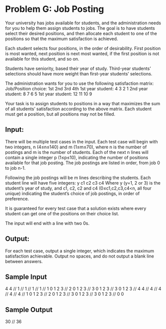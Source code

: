 # Problem G: Job Posting

Your university has jobs available for students, and the administration needs for you to help them assign students to jobs. The goal is to have students select their desired positions, and then allocate each student to one of the positions so that the maximum satisfaction is achieved.

Each student selects four positions, in the order of desirability. First position is most wanted, next position is next most wanted, if the first position is not available for this student, and so on.

Students have seniority, based their year of study. Third-year students’ selections should have more weight than first-year students’ selections.

The administration wants for you to use the following satisfaction matrix:
Job/Position choice:    1st    2nd    3rd    4th
1st year student:        4     3       2      1
2nd year student:        8     7       6      5
1st year student:        12    11      10     9

Your task is to assign students to positions in a way that maximizes the sum of
all students’ satisfaction according to the above matrix. Each student must get a
position, but all positions may not be filled.

## Input:
There will be multiple test cases in the input. Each test case will begin with two integers, n (4≤n≤140) and m (1≤m≤70), where n is the number of postings and m is the number of students. Each of the next n lines will contain a single integer p (1≤p≤10), indicating the number of positions available for that job posting. The job postings are listed in order, from job 0 to job n-1.

Following the job postings will be m lines describing the students. Each student line will have five integers:
      y c1 c2 c3 c4
Where y (y=1, 2 or 3) is the student’s year of study, and c1, c2, c2 and c4 (0≤c1,c2,c3,c4<n, all four unique) indicating the student’s choice of job postings, in order of preference.

It is guaranteed for every test case that a solution exists where every student can get one of the positions on their choice list.

The input will end with a line with two 0s.

## Output:
For each test case, output a single integer, which indicates the maximum satisfaction achievable. Output no spaces, and do not output a blank line between answers.

## Sample Input
4 4 // 
1 // 
1 // 
1 // 
1 // 
1 0 1 2 3 // 
2 0 1 2 3 // 
3 0 1 2 3 // 
3 0 1 2 3 // 
4 4 // 
4 // 
4 // 
4 // 
4 // 
1 0 1 2 3 // 
2 0 1 2 3 // 
3 0 1 2 3 // 
3 0 1 2 3 // 
0 0

## Sample Output
30 // 
36
